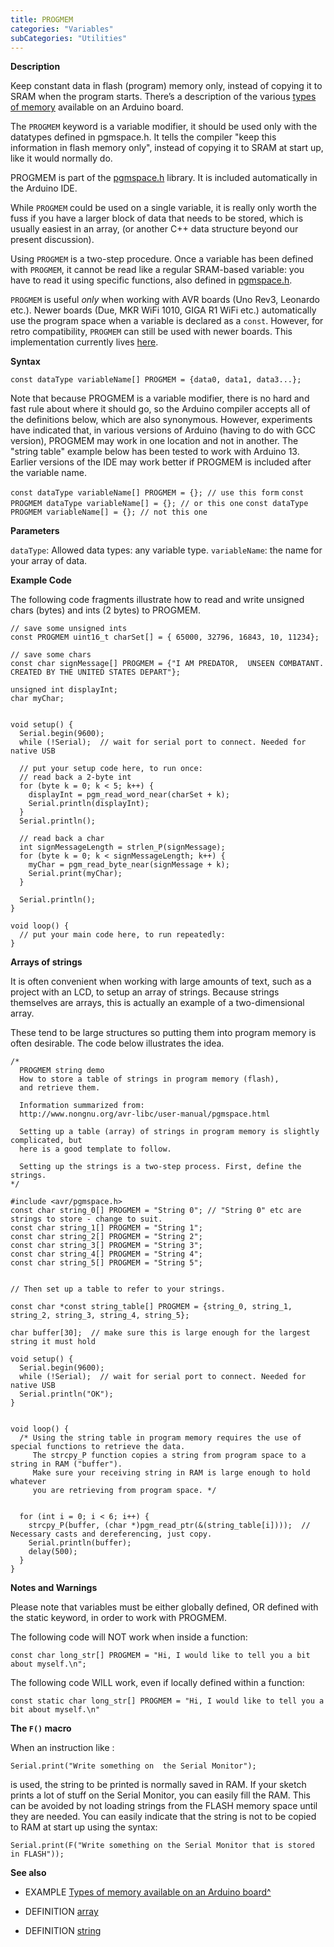 ```yaml
---
title: PROGMEM
categories: "Variables"
subCategories: "Utilities"
---
```


**Description**

Keep constant data in flash (program) memory only, instead of copying it
to SRAM when the program starts. There’s a description of the various
[types of memory](https://www.arduino.cc/en/Tutorial/Foundations/Memory)
available on an Arduino board.

The `PROGMEM` keyword is a variable modifier, it should be used only
with the datatypes defined in pgmspace.h. It tells the compiler "keep
this information in flash memory only", instead of copying it to SRAM at
start up, like it would normally do.

PROGMEM is part of the
[pgmspace.h](http://www.nongnu.org/avr-libc/user-manual/group__avr__pgmspace.html)
library. It is included automatically in the Arduino IDE.

While `PROGMEM` could be used on a single variable, it is really only
worth the fuss if you have a larger block of data that needs to be
stored, which is usually easiest in an array, (or another C++ data
structure beyond our present discussion).

Using `PROGMEM` is a two-step procedure. Once a variable has been
defined with `PROGMEM`, it cannot be read like a regular SRAM-based
variable: you have to read it using specific functions, also defined in
[pgmspace.h](http://www.nongnu.org/avr-libc/user-manual/group__avr__pgmspace.html).

`PROGMEM` is useful *only* when working with AVR boards (Uno Rev3,
Leonardo etc.). Newer boards (Due, MKR WiFi 1010, GIGA R1 WiFi etc.)
automatically use the program space when a variable is declared as a
`const`. However, for retro compatibility, `PROGMEM` can still be used
with newer boards. This implementation currently lives
[here](https://github.com/arduino/ArduinoCore-API/blob/master/api/deprecated-avr-comp/avr/pgmspace.h).

**Syntax**

`const dataType variableName[] PROGMEM = {data0, data1, data3...};`

Note that because PROGMEM is a variable modifier, there is no hard and
fast rule about where it should go, so the Arduino compiler accepts all
of the definitions below, which are also synonymous. However,
experiments have indicated that, in various versions of Arduino (having
to do with GCC version), PROGMEM may work in one location and not in
another. The "string table" example below has been tested to work with
Arduino 13. Earlier versions of the IDE may work better if PROGMEM is
included after the variable name.

`const dataType variableName[] PROGMEM = {}; // use this form`
`const PROGMEM dataType variableName[] = {}; // or this one`
`const dataType PROGMEM variableName[] = {}; // not this one`

**Parameters**

`dataType`: Allowed data types: any variable type.
`variableName`: the name for your array of data.

**Example Code**

The following code fragments illustrate how to read and write unsigned
chars (bytes) and ints (2 bytes) to PROGMEM.

    // save some unsigned ints
    const PROGMEM uint16_t charSet[] = { 65000, 32796, 16843, 10, 11234};

    // save some chars
    const char signMessage[] PROGMEM = {"I AM PREDATOR,  UNSEEN COMBATANT. CREATED BY THE UNITED STATES DEPART"};

    unsigned int displayInt;
    char myChar;


    void setup() {
      Serial.begin(9600);
      while (!Serial);  // wait for serial port to connect. Needed for native USB

      // put your setup code here, to run once:
      // read back a 2-byte int
      for (byte k = 0; k < 5; k++) {
        displayInt = pgm_read_word_near(charSet + k);
        Serial.println(displayInt);
      }
      Serial.println();

      // read back a char
      int signMessageLength = strlen_P(signMessage);
      for (byte k = 0; k < signMessageLength; k++) {
        myChar = pgm_read_byte_near(signMessage + k);
        Serial.print(myChar);
      }

      Serial.println();
    }

    void loop() {
      // put your main code here, to run repeatedly:
    }

**Arrays of strings**

It is often convenient when working with large amounts of text, such as
a project with an LCD, to setup an array of strings. Because strings
themselves are arrays, this is actually an example of a two-dimensional
array.

These tend to be large structures so putting them into program memory is
often desirable. The code below illustrates the idea.

    /*
      PROGMEM string demo
      How to store a table of strings in program memory (flash),
      and retrieve them.

      Information summarized from:
      http://www.nongnu.org/avr-libc/user-manual/pgmspace.html

      Setting up a table (array) of strings in program memory is slightly complicated, but
      here is a good template to follow.

      Setting up the strings is a two-step process. First, define the strings.
    */

    #include <avr/pgmspace.h>
    const char string_0[] PROGMEM = "String 0"; // "String 0" etc are strings to store - change to suit.
    const char string_1[] PROGMEM = "String 1";
    const char string_2[] PROGMEM = "String 2";
    const char string_3[] PROGMEM = "String 3";
    const char string_4[] PROGMEM = "String 4";
    const char string_5[] PROGMEM = "String 5";


    // Then set up a table to refer to your strings.

    const char *const string_table[] PROGMEM = {string_0, string_1, string_2, string_3, string_4, string_5};

    char buffer[30];  // make sure this is large enough for the largest string it must hold

    void setup() {
      Serial.begin(9600);
      while (!Serial);  // wait for serial port to connect. Needed for native USB
      Serial.println("OK");
    }


    void loop() {
      /* Using the string table in program memory requires the use of special functions to retrieve the data.
         The strcpy_P function copies a string from program space to a string in RAM ("buffer").
         Make sure your receiving string in RAM is large enough to hold whatever
         you are retrieving from program space. */


      for (int i = 0; i < 6; i++) {
        strcpy_P(buffer, (char *)pgm_read_ptr(&(string_table[i])));  // Necessary casts and dereferencing, just copy.
        Serial.println(buffer);
        delay(500);
      }
    }

**Notes and Warnings**

Please note that variables must be either globally defined, OR defined
with the static keyword, in order to work with PROGMEM.

The following code will NOT work when inside a function:

    const char long_str[] PROGMEM = "Hi, I would like to tell you a bit about myself.\n";

The following code WILL work, even if locally defined within a function:

    const static char long_str[] PROGMEM = "Hi, I would like to tell you a bit about myself.\n"

**The `F()` macro**

When an instruction like :

    Serial.print("Write something on  the Serial Monitor");

is used, the string to be printed is normally saved in RAM. If your
sketch prints a lot of stuff on the Serial Monitor, you can easily fill
the RAM. This can be avoided by not loading strings from the FLASH
memory space until they are needed. You can easily indicate that the
string is not to be copied to RAM at start up using the syntax:

    Serial.print(F("Write something on the Serial Monitor that is stored in FLASH"));

**See also**

-   EXAMPLE [Types of memory available on an Arduino
    board^](https://www.arduino.cc/en/Tutorial/Foundations/Memory)

-   DEFINITION [array](../../data-types/array)

-   DEFINITION [string](../../data-types/string)

